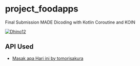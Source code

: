 # project_foodapps
Final Submission MADE Dicoding with Kotlin Coroutine and KOIN

[![Dhino12](https://circleci.com/gh/Dhino12/project_foodapps.svg?style=shield)](https://app.circleci.com/pipelines/github/Dhino12/project_foodapps)

## API Used
* [Masak apa Hari ini by tomorisakura](https://github.com/Dhino12/unofficial-masakapahariini-api)

[//]: # (## Dependencies Used :)

[//]: # ([//]: # &#40;* [Jetpack Navigation]&#40;https://developer.android.com/guide/navigation/navigation-getting-started&#41; &#41;)
[//]: # ([//]: # &#40;* [Recycler View]&#40;https://developer.android.com/jetpack/androidx/releases/recyclerview&#41;&#41;)
[//]: # (* [Timeline]&#40;https://github.com/vipulasri/Timeline-View&#41;)

[//]: # (* [Observable Scrollview]&#40;https://github.com/ksoichiro/Android-ObservableScrollView&#41;)

[//]: # (* [CardView]&#40;https://developer.android.com/jetpack/androidx/releases/cardview&#41;)

[//]: # (* [Material Component]&#40;https://material.io/develop/android/docs/getting-started&#41;)

[//]: # (* [ViewModel and LiveData]&#40;https://developer.android.com/jetpack/androidx/releases/lifecycle?hl=id&#41;)

[//]: # (* [JUnit 4]&#40;https://github.com/junit-team/junit4/wiki/Use-with-Gradle&#41;)

[//]: # (* [Glide]&#40;https://github.com/bumptech/glide&#41;)

[//]: # (* [Koin]&#40;https://github.com/InsertKoinIO/koin&#41;)

[//]: # (* [Koin ViewModel]&#40;https://insert-koin.io/docs/quickstart/android-viewmodel&#41;)

[//]: # (* [Koin Test]&#40;https://insert-koin.io/docs/quickstart/junit-test&#41;)

[//]: # (* [Mockito]&#40;https://github.com/mockito/mockito/wiki/Declaring-mockito-dependency&#41;)

[//]: # (* [Leak Canary]&#40;https://square.github.io/leakcanary/upgrading-to-leakcanary-2.0/&#41;)

[//]: # (* [Room]&#40;https://developer.android.com/jetpack/androidx/releases/room&#41;)

[//]: # (* [Retrofit]&#40;https://square.github.io/retrofit/#download&#41;)

[//]: # (* [Coroutine Flow]&#40;https://github.com/Kotlin/kotlinx.coroutines&#41;)

[//]: # (* [SQL Chiper]&#40;https://github.com/sqlcipher/android-database-sqlcipher&#41;)

[//]: # (* [Lottie Android]&#40;https://github.com/airbnb/lottie-android&#41;)